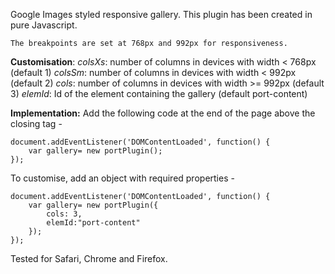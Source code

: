 Google Images styled responsive gallery. This plugin has been created in pure Javascript. 

    The breakpoints are set at 768px and 992px for responsiveness.

**Customisation**:
*colsXs*: number of columns in devices with width < 768px  (default 1)
*colsSm*: number of columns in devices with width < 992px  (default 2)
*cols*: number of columns in devices with width >= 992px   (default 3)
*elemId*: Id of the element containing the gallery (default port-content)

**Implementation:**
Add the following code at the end of the page above the closing </body> tag - 
```
document.addEventListener('DOMContentLoaded', function() {
    var gallery= new portPlugin();
});
```
To customise, add an object with required properties -
```
document.addEventListener('DOMContentLoaded', function() {
    var gallery= new portPlugin({
        cols: 3,
        elemId:"port-content"
    });
});
```

Tested for Safari, Chrome and Firefox.
